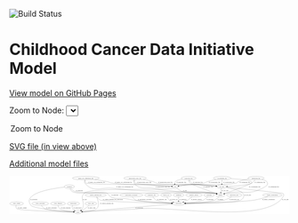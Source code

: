 <link rel='stylesheet' href="assets/style.css">
<link rel='stylesheet' href="https://unpkg.com/leaflet@1.5.1/dist/leaflet.css" integrity="sha512-xwE/Az9zrjBIphAcBb3F6JVqxf46+CDLwfLMHloNu6KEQCAWi6HcDUbeOfBIptF7tcCzusKFjFw2yuvEpDL9wQ==" crossorigin="">
<script type="text/javascript" src="https://code.jquery.com/jquery-3.2.1.min.js"></script>
<script type="text/javascript"  src="https://unpkg.com/leaflet@1.5.1/dist/leaflet.js"></script>
<script type="text/javascript" src="assets/actions.js"></script>

![Build Status](https://github.com/CBIIT/ccdi-model/actions/workflows/model-test-and-deploy.yml/badge.svg)

# Childhood Cancer Data Initiative Model

[View model on GitHub Pages](https://cbiit.github.io/ccdi-model/)



Zoom to Node: <select id="node_select">
  <option value="">Zoom to Node</option>
</select>
<div id="model"></div>

<p>
<a href="./model-desc/ccdi-model.svg">SVG file (in view above)</a>
<p>
<a href="./model-desc">Additional model files</a>
<div id='graph' style='display:off;'>
<svg width="2873pt" height="392pt"
 viewBox="0.00 0.00 2873.19 392.00" xmlns="http://www.w3.org/2000/svg" xmlns:xlink="http://www.w3.org/1999/xlink">
<g id="graph0" class="graph" transform="scale(1 1) rotate(0) translate(4 388)">
<title>Perl</title>
<polygon fill="#ffffff" stroke="transparent" points="-4,4 -4,-388 2869.1938,-388 2869.1938,4 -4,4"/>
<!-- study_admin -->
<g id="node1" class="node">
<title>study_admin</title>
<ellipse fill="none" stroke="#000000" cx="70.1938" cy="-105" rx="70.3881" ry="18"/>
<text text-anchor="middle" x="70.1938" y="-101.3" font-family="Times,serif" font-size="14.00" fill="#000000">study_admin</text>
</g>
<!-- study -->
<g id="node5" class="node">
<title>study</title>
<ellipse fill="none" stroke="#000000" cx="700.1938" cy="-18" rx="36.2938" ry="18"/>
<text text-anchor="middle" x="700.1938" y="-14.3" font-family="Times,serif" font-size="14.00" fill="#000000">study</text>
</g>
<!-- study_admin&#45;&gt;study -->
<g id="edge1" class="edge">
<title>study_admin&#45;&gt;study</title>
<path fill="none" stroke="#000000" d="M64.9626,-86.6212C63.0721,-75.7159 63.0846,-62.4197 71.1938,-54 91.3424,-33.0799 511.1814,-22.09 653.4946,-18.9553"/>
<polygon fill="#000000" stroke="#000000" points="653.7251,-22.4513 663.6467,-18.7347 653.573,-15.4529 653.7251,-22.4513"/>
<text text-anchor="middle" x="127.6938" y="-57.8" font-family="Times,serif" font-size="14.00" fill="#000000">of_study_admin</text>
</g>
<!-- sequencing_file -->
<g id="node2" class="node">
<title>sequencing_file</title>
<ellipse fill="none" stroke="#000000" cx="2525.1938" cy="-366" rx="83.3857" ry="18"/>
<text text-anchor="middle" x="2525.1938" y="-362.3" font-family="Times,serif" font-size="14.00" fill="#000000">sequencing_file</text>
</g>
<!-- cell_line -->
<g id="node3" class="node">
<title>cell_line</title>
<ellipse fill="none" stroke="#000000" cx="2173.1938" cy="-279" rx="49.2915" ry="18"/>
<text text-anchor="middle" x="2173.1938" y="-275.3" font-family="Times,serif" font-size="14.00" fill="#000000">cell_line</text>
</g>
<!-- sequencing_file&#45;&gt;cell_line -->
<g id="edge25" class="edge">
<title>sequencing_file&#45;&gt;cell_line</title>
<path fill="none" stroke="#000000" d="M2514.515,-347.7996C2506.7836,-336.3796 2495.2437,-322.4518 2481.1938,-315 2439.3748,-292.8202 2309.6719,-284.1249 2232.5588,-280.8544"/>
<polygon fill="#000000" stroke="#000000" points="2232.6368,-277.3547 2222.5029,-280.4459 2232.3526,-284.349 2232.6368,-277.3547"/>
<text text-anchor="middle" x="2565.6938" y="-318.8" font-family="Times,serif" font-size="14.00" fill="#000000">of_sequencing_file</text>
</g>
<!-- sample -->
<g id="node6" class="node">
<title>sample</title>
<ellipse fill="none" stroke="#000000" cx="2160.1938" cy="-192" rx="44.393" ry="18"/>
<text text-anchor="middle" x="2160.1938" y="-188.3" font-family="Times,serif" font-size="14.00" fill="#000000">sample</text>
</g>
<!-- sequencing_file&#45;&gt;sample -->
<g id="edge26" class="edge">
<title>sequencing_file&#45;&gt;sample</title>
<path fill="none" stroke="#000000" d="M2584.7137,-353.3531C2607.4429,-347.2142 2629.5228,-339.1765 2636.1938,-330 2659.4003,-298.077 2630.1919,-283.6437 2587.1938,-261 2438.758,-182.8308 2376.4804,-248.4847 2213.1938,-210 2209.7799,-209.1954 2206.2751,-208.2598 2202.7729,-207.2463"/>
<polygon fill="#000000" stroke="#000000" points="2203.5748,-203.831 2192.9874,-204.2272 2201.5111,-210.5199 2203.5748,-203.831"/>
<text text-anchor="middle" x="2706.6938" y="-275.3" font-family="Times,serif" font-size="14.00" fill="#000000">of_sequencing_file</text>
</g>
<!-- pdx -->
<g id="node21" class="node">
<title>pdx</title>
<ellipse fill="none" stroke="#000000" cx="1697.1938" cy="-279" rx="27.8951" ry="18"/>
<text text-anchor="middle" x="1697.1938" y="-275.3" font-family="Times,serif" font-size="14.00" fill="#000000">pdx</text>
</g>
<!-- sequencing_file&#45;&gt;pdx -->
<g id="edge27" class="edge">
<title>sequencing_file&#45;&gt;pdx</title>
<path fill="none" stroke="#000000" d="M2450.5501,-358.036C2417.1018,-352.7437 2377.7247,-344.073 2344.1938,-330 2333.2817,-325.4201 2333.4389,-318.6872 2322.1938,-315 2268.3143,-297.3331 1868.6386,-302.3939 1812.1938,-297 1785.9705,-294.4941 1756.6352,-289.8731 1734.1565,-285.9407"/>
<polygon fill="#000000" stroke="#000000" points="1734.4913,-282.4453 1724.0321,-284.1354 1733.2624,-289.3366 1734.4913,-282.4453"/>
<text text-anchor="middle" x="2410.6938" y="-318.8" font-family="Times,serif" font-size="14.00" fill="#000000">of_sequencing_file</text>
</g>
<!-- cell_line&#45;&gt;study -->
<g id="edge19" class="edge">
<title>cell_line&#45;&gt;study</title>
<path fill="none" stroke="#000000" d="M2220.7786,-273.99C2366.9502,-258.5738 2799.7564,-212.7194 2802.1938,-210 2812.8728,-198.0854 2810.5637,-187.6362 2802.1938,-174 2636.5322,95.8938 1698.3337,-72.4924 1382.1938,-54 1143.1144,-40.0152 856.7421,-25.6876 746.5377,-20.264"/>
<polygon fill="#000000" stroke="#000000" points="746.59,-16.7625 736.4302,-19.7673 746.2463,-23.754 746.59,-16.7625"/>
<text text-anchor="middle" x="2824.6938" y="-144.8" font-family="Times,serif" font-size="14.00" fill="#000000">of_cell_line</text>
</g>
<!-- cell_line&#45;&gt;sample -->
<g id="edge17" class="edge">
<title>cell_line&#45;&gt;sample</title>
<path fill="none" stroke="#000000" d="M2170.5002,-260.9735C2168.7397,-249.1918 2166.404,-233.5607 2164.4013,-220.1581"/>
<polygon fill="#000000" stroke="#000000" points="2167.8234,-219.3763 2162.8839,-210.0034 2160.9003,-220.4108 2167.8234,-219.3763"/>
<text text-anchor="middle" x="2207.6938" y="-231.8" font-family="Times,serif" font-size="14.00" fill="#000000">of_cell_line</text>
</g>
<!-- participant -->
<g id="node24" class="node">
<title>participant</title>
<ellipse fill="none" stroke="#000000" cx="1731.1938" cy="-105" rx="62.2891" ry="18"/>
<text text-anchor="middle" x="1731.1938" y="-101.3" font-family="Times,serif" font-size="14.00" fill="#000000">participant</text>
</g>
<!-- cell_line&#45;&gt;participant -->
<g id="edge18" class="edge">
<title>cell_line&#45;&gt;participant</title>
<path fill="none" stroke="#000000" d="M2218.1994,-271.1593C2275.7948,-260.1028 2370.6111,-238.1037 2391.1938,-210 2410.2123,-184.0319 2397.1336,-156.9817 2369.1938,-141 2321.1658,-113.5278 1960.5522,-107.0107 1803.7005,-105.4722"/>
<polygon fill="#000000" stroke="#000000" points="1803.7016,-101.9721 1793.6691,-105.3778 1803.6358,-108.9718 1803.7016,-101.9721"/>
<text text-anchor="middle" x="2439.6938" y="-188.3" font-family="Times,serif" font-size="14.00" fill="#000000">of_cell_line</text>
</g>
<!-- family_relationship -->
<g id="node4" class="node">
<title>family_relationship</title>
<ellipse fill="none" stroke="#000000" cx="2693.1938" cy="-192" rx="100.1823" ry="18"/>
<text text-anchor="middle" x="2693.1938" y="-188.3" font-family="Times,serif" font-size="14.00" fill="#000000">family_relationship</text>
</g>
<!-- family_relationship&#45;&gt;participant -->
<g id="edge22" class="edge">
<title>family_relationship&#45;&gt;participant</title>
<path fill="none" stroke="#000000" d="M2646.304,-175.9506C2609.2834,-164.0445 2556.0677,-148.6103 2508.1938,-141 2373.8888,-119.6501 1969.9684,-109.6112 1803.8042,-106.3004"/>
<polygon fill="#000000" stroke="#000000" points="1803.7514,-102.7988 1793.6845,-106.1013 1803.6136,-109.7975 1803.7514,-102.7988"/>
<text text-anchor="middle" x="2653.6938" y="-144.8" font-family="Times,serif" font-size="14.00" fill="#000000">of_family_relationship</text>
</g>
<!-- sample&#45;&gt;participant -->
<g id="edge20" class="edge">
<title>sample&#45;&gt;participant</title>
<path fill="none" stroke="#000000" d="M2145.255,-174.6759C2134.1084,-163.0213 2117.8161,-148.4688 2100.1938,-141 2048.4267,-119.0599 1895.469,-110.2994 1803.5389,-106.9479"/>
<polygon fill="#000000" stroke="#000000" points="1803.5831,-103.4474 1793.4661,-106.5934 1803.3368,-110.4431 1803.5831,-103.4474"/>
<text text-anchor="middle" x="2159.6938" y="-144.8" font-family="Times,serif" font-size="14.00" fill="#000000">of_sample</text>
</g>
<!-- study_personnel -->
<g id="node7" class="node">
<title>study_personnel</title>
<ellipse fill="none" stroke="#000000" cx="313.1938" cy="-105" rx="87.1846" ry="18"/>
<text text-anchor="middle" x="313.1938" y="-101.3" font-family="Times,serif" font-size="14.00" fill="#000000">study_personnel</text>
</g>
<!-- study_personnel&#45;&gt;study -->
<g id="edge39" class="edge">
<title>study_personnel&#45;&gt;study</title>
<path fill="none" stroke="#000000" d="M324.1798,-86.7415C332.1143,-75.297 343.9225,-61.3636 358.1938,-54 408.4629,-28.0623 571.6956,-20.7985 653.1172,-18.7749"/>
<polygon fill="#000000" stroke="#000000" points="653.6556,-22.2635 663.5718,-18.5329 653.4934,-15.2654 653.6556,-22.2635"/>
<text text-anchor="middle" x="427.6938" y="-57.8" font-family="Times,serif" font-size="14.00" fill="#000000">of_study_personnel</text>
</g>
<!-- study_funding -->
<g id="node8" class="node">
<title>study_funding</title>
<ellipse fill="none" stroke="#000000" cx="495.1938" cy="-105" rx="77.1866" ry="18"/>
<text text-anchor="middle" x="495.1938" y="-101.3" font-family="Times,serif" font-size="14.00" fill="#000000">study_funding</text>
</g>
<!-- study_funding&#45;&gt;study -->
<g id="edge2" class="edge">
<title>study_funding&#45;&gt;study</title>
<path fill="none" stroke="#000000" d="M496.3043,-86.9258C497.9586,-75.855 501.9071,-62.2693 511.1938,-54 531.8632,-35.5951 604.9677,-25.9331 653.9623,-21.4072"/>
<polygon fill="#000000" stroke="#000000" points="654.3707,-24.8848 664.0237,-20.5181 653.7544,-17.912 654.3707,-24.8848"/>
<text text-anchor="middle" x="573.1938" y="-57.8" font-family="Times,serif" font-size="14.00" fill="#000000">of_study_funding</text>
</g>
<!-- therapeutic_procedure -->
<g id="node9" class="node">
<title>therapeutic_procedure</title>
<ellipse fill="none" stroke="#000000" cx="1247.1938" cy="-192" rx="117.7793" ry="18"/>
<text text-anchor="middle" x="1247.1938" y="-188.3" font-family="Times,serif" font-size="14.00" fill="#000000">therapeutic_procedure</text>
</g>
<!-- therapeutic_procedure&#45;&gt;participant -->
<g id="edge21" class="edge">
<title>therapeutic_procedure&#45;&gt;participant</title>
<path fill="none" stroke="#000000" d="M1257.9506,-173.8858C1265.8621,-162.3477 1277.733,-148.2516 1292.1938,-141 1324.0857,-125.0073 1542.7675,-113.2006 1658.9613,-107.9755"/>
<polygon fill="#000000" stroke="#000000" points="1659.3593,-111.4614 1669.1939,-107.5205 1659.0482,-104.4683 1659.3593,-111.4614"/>
<text text-anchor="middle" x="1385.1938" y="-144.8" font-family="Times,serif" font-size="14.00" fill="#000000">of_therapeutic_procedure</text>
</g>
<!-- pathology_file -->
<g id="node10" class="node">
<title>pathology_file</title>
<ellipse fill="none" stroke="#000000" cx="1834.1938" cy="-366" rx="76.0865" ry="18"/>
<text text-anchor="middle" x="1834.1938" y="-362.3" font-family="Times,serif" font-size="14.00" fill="#000000">pathology_file</text>
</g>
<!-- pathology_file&#45;&gt;cell_line -->
<g id="edge33" class="edge">
<title>pathology_file&#45;&gt;cell_line</title>
<path fill="none" stroke="#000000" d="M1841.4699,-347.875C1847.0322,-336.4869 1855.8569,-322.5662 1868.1938,-315 1888.7008,-302.4231 2031.8744,-289.6874 2114.57,-283.2674"/>
<polygon fill="#000000" stroke="#000000" points="2114.8862,-286.7535 2124.5886,-282.4975 2114.3498,-279.7741 2114.8862,-286.7535"/>
<text text-anchor="middle" x="1929.1938" y="-318.8" font-family="Times,serif" font-size="14.00" fill="#000000">of_pathology_file</text>
</g>
<!-- pathology_file&#45;&gt;sample -->
<g id="edge31" class="edge">
<title>pathology_file&#45;&gt;sample</title>
<path fill="none" stroke="#000000" d="M1835.2346,-347.5525C1836.7341,-336.8947 1840.2197,-323.8819 1848.1938,-315 1857.6996,-304.4119 2034.6597,-238.2566 2117.7577,-207.5838"/>
<polygon fill="#000000" stroke="#000000" points="2118.999,-210.8565 2127.1706,-204.1129 2116.5772,-204.2888 2118.999,-210.8565"/>
<text text-anchor="middle" x="2034.1938" y="-275.3" font-family="Times,serif" font-size="14.00" fill="#000000">of_pathology_file</text>
</g>
<!-- pathology_file&#45;&gt;pdx -->
<g id="edge32" class="edge">
<title>pathology_file&#45;&gt;pdx</title>
<path fill="none" stroke="#000000" d="M1769.3526,-356.4386C1738.9725,-350.5134 1707.4345,-341.7647 1698.1938,-330 1693.1167,-323.5362 1691.5895,-315.0558 1691.7056,-306.8705"/>
<polygon fill="#000000" stroke="#000000" points="1695.1986,-307.1027 1692.588,-296.8345 1688.2255,-306.4895 1695.1986,-307.1027"/>
<text text-anchor="middle" x="1759.1938" y="-318.8" font-family="Times,serif" font-size="14.00" fill="#000000">of_pathology_file</text>
</g>
<!-- publication -->
<g id="node11" class="node">
<title>publication</title>
<ellipse fill="none" stroke="#000000" cx="653.1938" cy="-105" rx="63.0888" ry="18"/>
<text text-anchor="middle" x="653.1938" y="-101.3" font-family="Times,serif" font-size="14.00" fill="#000000">publication</text>
</g>
<!-- publication&#45;&gt;study -->
<g id="edge4" class="edge">
<title>publication&#45;&gt;study</title>
<path fill="none" stroke="#000000" d="M644.0127,-87.0859C640.1189,-76.8645 637.6189,-64.1145 643.1938,-54 647.5794,-46.0431 654.5461,-39.6017 662.1255,-34.4882"/>
<polygon fill="#000000" stroke="#000000" points="664.3907,-37.2125 671.1865,-29.0842 660.8052,-31.2005 664.3907,-37.2125"/>
<text text-anchor="middle" x="694.1938" y="-57.8" font-family="Times,serif" font-size="14.00" fill="#000000">of_publication</text>
</g>
<!-- clinical_measure_file -->
<g id="node12" class="node">
<title>clinical_measure_file</title>
<ellipse fill="none" stroke="#000000" cx="881.1938" cy="-192" rx="108.5808" ry="18"/>
<text text-anchor="middle" x="881.1938" y="-188.3" font-family="Times,serif" font-size="14.00" fill="#000000">clinical_measure_file</text>
</g>
<!-- clinical_measure_file&#45;&gt;study -->
<g id="edge15" class="edge">
<title>clinical_measure_file&#45;&gt;study</title>
<path fill="none" stroke="#000000" d="M890.361,-173.9688C904.1347,-144.0594 925.2333,-84.4691 892.1938,-54 871.4785,-34.8964 796.7521,-25.4248 746.8651,-21.1302"/>
<polygon fill="#000000" stroke="#000000" points="746.8777,-17.6195 736.6252,-20.2907 746.3057,-24.5961 746.8777,-17.6195"/>
<text text-anchor="middle" x="995.1938" y="-101.3" font-family="Times,serif" font-size="14.00" fill="#000000">of_clinical_measure_file</text>
</g>
<!-- clinical_measure_file&#45;&gt;participant -->
<g id="edge5" class="edge">
<title>clinical_measure_file&#45;&gt;participant</title>
<path fill="none" stroke="#000000" d="M892.3431,-173.9501C900.6479,-162.2821 913.1286,-148.0097 928.1938,-141 960.9811,-125.7444 1467.2635,-111.5886 1658.6597,-106.7558"/>
<polygon fill="#000000" stroke="#000000" points="1658.9905,-110.2487 1668.8994,-106.4986 1658.8146,-103.2509 1658.9905,-110.2487"/>
<text text-anchor="middle" x="1057.6938" y="-144.8" font-family="Times,serif" font-size="14.00" fill="#000000">of_clinical_measure_file_participant</text>
</g>
<!-- radiology_file -->
<g id="node13" class="node">
<title>radiology_file</title>
<ellipse fill="none" stroke="#000000" cx="1456.1938" cy="-192" rx="73.387" ry="18"/>
<text text-anchor="middle" x="1456.1938" y="-188.3" font-family="Times,serif" font-size="14.00" fill="#000000">radiology_file</text>
</g>
<!-- radiology_file&#45;&gt;participant -->
<g id="edge7" class="edge">
<title>radiology_file&#45;&gt;participant</title>
<path fill="none" stroke="#000000" d="M1467.3051,-173.9769C1475.2924,-162.6318 1487.1125,-148.7208 1501.1938,-141 1528.0228,-126.2895 1603.5711,-116.3869 1660.8245,-110.7508"/>
<polygon fill="#000000" stroke="#000000" points="1661.3049,-114.2209 1670.9248,-109.7816 1660.6362,-107.2529 1661.3049,-114.2209"/>
<text text-anchor="middle" x="1560.1938" y="-144.8" font-family="Times,serif" font-size="14.00" fill="#000000">of_radiology_file</text>
</g>
<!-- study_arm -->
<g id="node14" class="node">
<title>study_arm</title>
<ellipse fill="none" stroke="#000000" cx="832.1938" cy="-105" rx="59.5901" ry="18"/>
<text text-anchor="middle" x="832.1938" y="-101.3" font-family="Times,serif" font-size="14.00" fill="#000000">study_arm</text>
</g>
<!-- study_arm&#45;&gt;study -->
<g id="edge3" class="edge">
<title>study_arm&#45;&gt;study</title>
<path fill="none" stroke="#000000" d="M814.5604,-87.6462C803.31,-77.1267 788.0892,-63.876 773.1938,-54 762.042,-46.6061 749.1529,-39.7568 737.3373,-34.0608"/>
<polygon fill="#000000" stroke="#000000" points="738.6853,-30.8273 728.1452,-29.7515 735.7139,-37.1654 738.6853,-30.8273"/>
<text text-anchor="middle" x="839.6938" y="-57.8" font-family="Times,serif" font-size="14.00" fill="#000000">of_study_arm</text>
</g>
<!-- cytogenomic_file -->
<g id="node15" class="node">
<title>cytogenomic_file</title>
<ellipse fill="none" stroke="#000000" cx="2178.1938" cy="-366" rx="89.8845" ry="18"/>
<text text-anchor="middle" x="2178.1938" y="-362.3" font-family="Times,serif" font-size="14.00" fill="#000000">cytogenomic_file</text>
</g>
<!-- cytogenomic_file&#45;&gt;cell_line -->
<g id="edge36" class="edge">
<title>cytogenomic_file&#45;&gt;cell_line</title>
<path fill="none" stroke="#000000" d="M2177.1578,-347.9735C2176.4807,-336.1918 2175.5823,-320.5607 2174.8121,-307.1581"/>
<polygon fill="#000000" stroke="#000000" points="2178.2965,-306.786 2174.2284,-297.0034 2171.3081,-307.1877 2178.2965,-306.786"/>
<text text-anchor="middle" x="2246.6938" y="-318.8" font-family="Times,serif" font-size="14.00" fill="#000000">of_cytogenomic_file</text>
</g>
<!-- cytogenomic_file&#45;&gt;sample -->
<g id="edge34" class="edge">
<title>cytogenomic_file&#45;&gt;sample</title>
<path fill="none" stroke="#000000" d="M2264.9057,-361.3817C2348.4216,-356.0242 2464.1381,-345.8432 2478.1938,-330 2482.6181,-325.013 2481.9628,-320.499 2478.1938,-315 2470.0051,-303.0529 2288.4097,-237.4602 2203.3851,-207.2471"/>
<polygon fill="#000000" stroke="#000000" points="2204.3514,-203.8762 2193.7566,-203.8302 2202.0103,-210.4731 2204.3514,-203.8762"/>
<text text-anchor="middle" x="2511.6938" y="-275.3" font-family="Times,serif" font-size="14.00" fill="#000000">of_cytogenomic_file</text>
</g>
<!-- cytogenomic_file&#45;&gt;pdx -->
<g id="edge35" class="edge">
<title>cytogenomic_file&#45;&gt;pdx</title>
<path fill="none" stroke="#000000" d="M2115.6241,-353.0473C2088.5077,-346.9048 2056.5421,-338.9482 2028.1938,-330 2010.8788,-324.5345 2007.8374,-319.2872 1990.1938,-315 1912.9276,-296.225 1891.0576,-307.1518 1812.1938,-297 1786.2397,-293.659 1757.118,-289.0925 1734.674,-285.395"/>
<polygon fill="#000000" stroke="#000000" points="1734.9907,-281.8997 1724.5521,-283.712 1733.8425,-288.8049 1734.9907,-281.8997"/>
<text text-anchor="middle" x="2099.6938" y="-318.8" font-family="Times,serif" font-size="14.00" fill="#000000">of_cytogenomic_file</text>
</g>
<!-- single_cell_sequencing_file -->
<g id="node16" class="node">
<title>single_cell_sequencing_file</title>
<ellipse fill="none" stroke="#000000" cx="780.1938" cy="-366" rx="137.5759" ry="18"/>
<text text-anchor="middle" x="780.1938" y="-362.3" font-family="Times,serif" font-size="14.00" fill="#000000">single_cell_sequencing_file</text>
</g>
<!-- single_cell_sequencing_file&#45;&gt;cell_line -->
<g id="edge12" class="edge">
<title>single_cell_sequencing_file&#45;&gt;cell_line</title>
<path fill="none" stroke="#000000" d="M871.9842,-352.5402C911.025,-346.3766 956.9696,-338.5421 998.1938,-330 1025.1094,-324.4228 1030.9472,-318.6305 1058.1938,-315 1256.9217,-288.5203 1759.9818,-307.4465 1960.1938,-297 2012.8596,-294.252 2072.6897,-289.0083 2115.5016,-284.8864"/>
<polygon fill="#000000" stroke="#000000" points="2115.8431,-288.3698 2125.4575,-283.9186 2115.1658,-281.4027 2115.8431,-288.3698"/>
<text text-anchor="middle" x="1166.6938" y="-318.8" font-family="Times,serif" font-size="14.00" fill="#000000">of_single_cell_sequencing_file</text>
</g>
<!-- single_cell_sequencing_file&#45;&gt;sample -->
<g id="edge14" class="edge">
<title>single_cell_sequencing_file&#45;&gt;sample</title>
<path fill="none" stroke="#000000" d="M769.8432,-347.6374C765.3664,-337.0097 762.6701,-323.9988 770.1938,-315 857.0913,-211.0644 935.7161,-277.4174 1070.1938,-261 1294.78,-233.582 1352.2166,-239.1817 1578.1938,-228 1695.6736,-222.1869 1991.4855,-231.1399 2107.1938,-210 2110.901,-209.3227 2114.7013,-208.4375 2118.4814,-207.423"/>
<polygon fill="#000000" stroke="#000000" points="2119.7724,-210.6908 2128.3627,-204.4893 2117.7801,-203.9803 2119.7724,-210.6908"/>
<text text-anchor="middle" x="1178.6938" y="-275.3" font-family="Times,serif" font-size="14.00" fill="#000000">of_single_cell_sequencing_file</text>
</g>
<!-- single_cell_sequencing_file&#45;&gt;pdx -->
<g id="edge13" class="edge">
<title>single_cell_sequencing_file&#45;&gt;pdx</title>
<path fill="none" stroke="#000000" d="M774.8749,-347.5354C772.9514,-336.5979 772.9599,-323.2978 781.1938,-315 794.0728,-302.0209 1420.9307,-297.8865 1439.1938,-297 1517.4899,-293.1995 1608.9845,-286.2113 1659.2626,-282.1507"/>
<polygon fill="#000000" stroke="#000000" points="1659.6628,-285.6298 1669.3462,-281.3308 1659.0955,-278.6528 1659.6628,-285.6298"/>
<text text-anchor="middle" x="889.6938" y="-318.8" font-family="Times,serif" font-size="14.00" fill="#000000">of_single_cell_sequencing_file</text>
</g>
<!-- follow_up -->
<g id="node17" class="node">
<title>follow_up</title>
<ellipse fill="none" stroke="#000000" cx="1603.1938" cy="-192" rx="55.4913" ry="18"/>
<text text-anchor="middle" x="1603.1938" y="-188.3" font-family="Times,serif" font-size="14.00" fill="#000000">follow_up</text>
</g>
<!-- follow_up&#45;&gt;participant -->
<g id="edge16" class="edge">
<title>follow_up&#45;&gt;participant</title>
<path fill="none" stroke="#000000" d="M1611.6739,-173.8675C1617.5244,-163.055 1626.2211,-149.7697 1637.1938,-141 1648.0688,-132.3084 1661.2782,-125.5401 1674.316,-120.3397"/>
<polygon fill="#000000" stroke="#000000" points="1675.5961,-123.5979 1683.7434,-116.8251 1673.1508,-117.0389 1675.5961,-123.5979"/>
<text text-anchor="middle" x="1682.1938" y="-144.8" font-family="Times,serif" font-size="14.00" fill="#000000">of_follow_up</text>
</g>
<!-- diagnosis -->
<g id="node18" class="node">
<title>diagnosis</title>
<ellipse fill="none" stroke="#000000" cx="1731.1938" cy="-192" rx="54.6905" ry="18"/>
<text text-anchor="middle" x="1731.1938" y="-188.3" font-family="Times,serif" font-size="14.00" fill="#000000">diagnosis</text>
</g>
<!-- diagnosis&#45;&gt;participant -->
<g id="edge37" class="edge">
<title>diagnosis&#45;&gt;participant</title>
<path fill="none" stroke="#000000" d="M1731.1938,-173.9735C1731.1938,-162.1918 1731.1938,-146.5607 1731.1938,-133.1581"/>
<polygon fill="#000000" stroke="#000000" points="1734.6939,-133.0033 1731.1938,-123.0034 1727.6939,-133.0034 1734.6939,-133.0033"/>
<text text-anchor="middle" x="1775.6938" y="-144.8" font-family="Times,serif" font-size="14.00" fill="#000000">of_diagnosis</text>
</g>
<!-- medical_history -->
<g id="node19" class="node">
<title>medical_history</title>
<ellipse fill="none" stroke="#000000" cx="1889.1938" cy="-192" rx="85.2851" ry="18"/>
<text text-anchor="middle" x="1889.1938" y="-188.3" font-family="Times,serif" font-size="14.00" fill="#000000">medical_history</text>
</g>
<!-- medical_history&#45;&gt;participant -->
<g id="edge8" class="edge">
<title>medical_history&#45;&gt;participant</title>
<path fill="none" stroke="#000000" d="M1869.7996,-174.2855C1857.4172,-163.6303 1840.65,-150.3636 1824.1938,-141 1811.356,-133.6954 1796.7464,-127.2612 1782.9716,-121.9287"/>
<polygon fill="#000000" stroke="#000000" points="1784.1929,-118.6487 1773.6006,-118.4157 1781.7357,-125.2033 1784.1929,-118.6487"/>
<text text-anchor="middle" x="1914.1938" y="-144.8" font-family="Times,serif" font-size="14.00" fill="#000000">of_medical_history</text>
</g>
<!-- exposure -->
<g id="node20" class="node">
<title>exposure</title>
<ellipse fill="none" stroke="#000000" cx="2045.1938" cy="-192" rx="53.0913" ry="18"/>
<text text-anchor="middle" x="2045.1938" y="-188.3" font-family="Times,serif" font-size="14.00" fill="#000000">exposure</text>
</g>
<!-- exposure&#45;&gt;participant -->
<g id="edge6" class="edge">
<title>exposure&#45;&gt;participant</title>
<path fill="none" stroke="#000000" d="M2029.9861,-174.4092C2019.02,-162.946 2003.2042,-148.7299 1986.1938,-141 1954.2215,-126.4711 1865.4631,-116.2171 1801.6527,-110.4625"/>
<polygon fill="#000000" stroke="#000000" points="1801.9075,-106.9715 1791.6382,-109.5776 1801.2913,-113.9443 1801.9075,-106.9715"/>
<text text-anchor="middle" x="2052.6938" y="-144.8" font-family="Times,serif" font-size="14.00" fill="#000000">of_exposure</text>
</g>
<!-- pdx&#45;&gt;study -->
<g id="edge24" class="edge">
<title>pdx&#45;&gt;study</title>
<path fill="none" stroke="#000000" d="M1677.2034,-266.2865C1673.0445,-264.1672 1668.5867,-262.2534 1664.1938,-261 1567.7707,-233.4875 836.1339,-278.8047 763.1938,-210 712.4242,-162.1088 778.9888,-115.0656 745.1938,-54 741.8738,-48.0009 737.1064,-42.6339 731.9046,-37.9904"/>
<polygon fill="#000000" stroke="#000000" points="734.0791,-35.2478 724.0904,-31.7155 729.6962,-40.7058 734.0791,-35.2478"/>
<text text-anchor="middle" x="770.1938" y="-144.8" font-family="Times,serif" font-size="14.00" fill="#000000">of_pdx</text>
</g>
<!-- pdx&#45;&gt;sample -->
<g id="edge23" class="edge">
<title>pdx&#45;&gt;sample</title>
<path fill="none" stroke="#000000" d="M1713.3253,-264.1355C1727.6196,-251.9795 1749.6652,-235.6017 1772.1938,-228 1842.8327,-204.1647 2033.9912,-224.1193 2107.1938,-210 2110.8435,-209.296 2114.5857,-208.4006 2118.3114,-207.3866"/>
<polygon fill="#000000" stroke="#000000" points="2119.4794,-210.6907 2128.0599,-204.4758 2117.4765,-203.9833 2119.4794,-210.6907"/>
<text text-anchor="middle" x="1796.1938" y="-231.8" font-family="Times,serif" font-size="14.00" fill="#000000">of_pdx</text>
</g>
<!-- synonym -->
<g id="node22" class="node">
<title>synonym</title>
<ellipse fill="none" stroke="#000000" cx="611.1938" cy="-279" rx="51.9908" ry="18"/>
<text text-anchor="middle" x="611.1938" y="-275.3" font-family="Times,serif" font-size="14.00" fill="#000000">synonym</text>
</g>
<!-- synonym&#45;&gt;study -->
<g id="edge28" class="edge">
<title>synonym&#45;&gt;study</title>
<path fill="none" stroke="#000000" d="M560.6895,-274.14C434.6033,-260.028 122.7023,-211.8296 217.1938,-87 243.4071,-52.3704 537.636,-28.9403 653.608,-20.9918"/>
<polygon fill="#000000" stroke="#000000" points="654.1939,-24.4603 663.9347,-20.2928 653.7211,-17.4762 654.1939,-24.4603"/>
<text text-anchor="middle" x="246.6938" y="-144.8" font-family="Times,serif" font-size="14.00" fill="#000000">of_synonym</text>
</g>
<!-- synonym&#45;&gt;sample -->
<g id="edge30" class="edge">
<title>synonym&#45;&gt;sample</title>
<path fill="none" stroke="#000000" d="M625.4095,-261.4715C636.2594,-249.5562 652.3449,-234.7727 670.1938,-228 744.8403,-199.6758 2028.5046,-223.5045 2107.1938,-210 2110.9081,-209.3626 2114.7133,-208.5052 2118.4967,-207.5091"/>
<polygon fill="#000000" stroke="#000000" points="2119.7753,-210.7815 2128.383,-204.6043 2117.8019,-204.0653 2119.7753,-210.7815"/>
<text text-anchor="middle" x="712.6938" y="-231.8" font-family="Times,serif" font-size="14.00" fill="#000000">of_synonym</text>
</g>
<!-- synonym&#45;&gt;participant -->
<g id="edge29" class="edge">
<title>synonym&#45;&gt;participant</title>
<path fill="none" stroke="#000000" d="M617.1573,-260.8964C621.9794,-249.3629 630.0001,-235.2679 642.1938,-228 710.4268,-187.3303 926.5951,-242.2368 999.1938,-210 1019.8741,-200.8171 1014.8351,-183.8754 1035.1938,-174 1096.4006,-144.3102 1119.9351,-166.199 1187.1938,-156 1223.392,-150.511 1231.8923,-145.759 1268.1938,-141 1405.7848,-122.9621 1567.6518,-112.9061 1658.9566,-108.2526"/>
<polygon fill="#000000" stroke="#000000" points="1659.3815,-111.7358 1669.1933,-107.7385 1659.0303,-104.7446 1659.3815,-111.7358"/>
<text text-anchor="middle" x="1077.6938" y="-188.3" font-family="Times,serif" font-size="14.00" fill="#000000">of_synonym</text>
</g>
<!-- methylation_array_file -->
<g id="node23" class="node">
<title>methylation_array_file</title>
<ellipse fill="none" stroke="#000000" cx="1285.1938" cy="-366" rx="115.8798" ry="18"/>
<text text-anchor="middle" x="1285.1938" y="-362.3" font-family="Times,serif" font-size="14.00" fill="#000000">methylation_array_file</text>
</g>
<!-- methylation_array_file&#45;&gt;cell_line -->
<g id="edge11" class="edge">
<title>methylation_array_file&#45;&gt;cell_line</title>
<path fill="none" stroke="#000000" d="M1368.4992,-353.3718C1400.3521,-347.5906 1436.7942,-339.8098 1469.1938,-330 1485.7834,-324.9771 1488.2676,-318.7347 1505.1938,-315 1604.0072,-293.1973 1859.1975,-303.262 1960.1938,-297 2012.8301,-293.7364 2072.6635,-288.5495 2115.4841,-284.5802"/>
<polygon fill="#000000" stroke="#000000" points="2115.8108,-288.0651 2125.4422,-283.6507 2115.1602,-281.0954 2115.8108,-288.0651"/>
<text text-anchor="middle" x="1596.6938" y="-318.8" font-family="Times,serif" font-size="14.00" fill="#000000">of_methylation_array_file</text>
</g>
<!-- methylation_array_file&#45;&gt;sample -->
<g id="edge10" class="edge">
<title>methylation_array_file&#45;&gt;sample</title>
<path fill="none" stroke="#000000" d="M1275.1196,-347.859C1270.7409,-337.3098 1268.0505,-324.3036 1275.1938,-315 1331.7876,-241.2898 1385.9934,-278.8478 1477.1938,-261 1592.3734,-238.4595 1622.274,-238.2077 1739.1938,-228 1902.3243,-213.7579 1946.3322,-240.6262 2107.1938,-210 2110.8452,-209.3048 2114.5886,-208.4155 2118.3151,-207.4057"/>
<polygon fill="#000000" stroke="#000000" points="2119.4802,-210.7107 2128.0648,-204.5014 2117.4817,-204.002 2119.4802,-210.7107"/>
<text text-anchor="middle" x="1568.6938" y="-275.3" font-family="Times,serif" font-size="14.00" fill="#000000">of_methylation_array_file</text>
</g>
<!-- methylation_array_file&#45;&gt;pdx -->
<g id="edge9" class="edge">
<title>methylation_array_file&#45;&gt;pdx</title>
<path fill="none" stroke="#000000" d="M1280.0528,-347.7067C1278.1962,-336.8336 1278.2126,-323.5412 1286.1938,-315 1292.5332,-308.2158 1558.3872,-288.7937 1659.0797,-281.6652"/>
<polygon fill="#000000" stroke="#000000" points="1659.4019,-285.1513 1669.1306,-280.9557 1658.909,-278.1687 1659.4019,-285.1513"/>
<text text-anchor="middle" x="1377.6938" y="-318.8" font-family="Times,serif" font-size="14.00" fill="#000000">of_methylation_array_file</text>
</g>
<!-- participant&#45;&gt;study -->
<g id="edge40" class="edge">
<title>participant&#45;&gt;study</title>
<path fill="none" stroke="#000000" d="M1671.3065,-99.9465C1484.2742,-84.1639 913.5808,-36.0065 746.57,-21.9134"/>
<polygon fill="#000000" stroke="#000000" points="746.4203,-18.3884 736.1614,-21.0351 745.8317,-25.3636 746.4203,-18.3884"/>
<text text-anchor="middle" x="1327.6938" y="-57.8" font-family="Times,serif" font-size="14.00" fill="#000000">of_participant</text>
</g>
<!-- molecular_test -->
<g id="node25" class="node">
<title>molecular_test</title>
<ellipse fill="none" stroke="#000000" cx="2302.1938" cy="-192" rx="79.8859" ry="18"/>
<text text-anchor="middle" x="2302.1938" y="-188.3" font-family="Times,serif" font-size="14.00" fill="#000000">molecular_test</text>
</g>
<!-- molecular_test&#45;&gt;participant -->
<g id="edge38" class="edge">
<title>molecular_test&#45;&gt;participant</title>
<path fill="none" stroke="#000000" d="M2275.2238,-174.8813C2255.3077,-163.1643 2227.0974,-148.4495 2200.1938,-141 2127.5951,-120.8977 1916.0557,-111.0726 1803.54,-107.1521"/>
<polygon fill="#000000" stroke="#000000" points="1803.4128,-103.6458 1793.2991,-106.802 1803.1736,-110.6417 1803.4128,-103.6458"/>
<text text-anchor="middle" x="2301.1938" y="-144.8" font-family="Times,serif" font-size="14.00" fill="#000000">of_molecular_test</text>
</g>
</g>
</svg>
</div>
